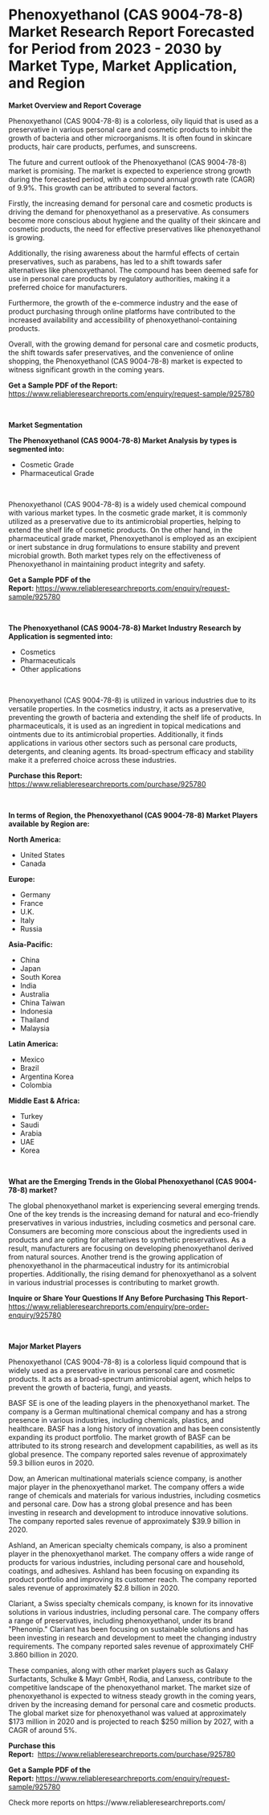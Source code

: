 <p><h1>Phenoxyethanol (CAS 9004-78-8) Market Research Report Forecasted for Period from 2023 -  2030 by Market Type, Market Application, and Region</h1></p><p><strong>Market Overview and Report Coverage</strong></p>
<p><p>Phenoxyethanol (CAS 9004-78-8) is a colorless, oily liquid that is used as a preservative in various personal care and cosmetic products to inhibit the growth of bacteria and other microorganisms. It is often found in skincare products, hair care products, perfumes, and sunscreens.</p><p>The future and current outlook of the Phenoxyethanol (CAS 9004-78-8) market is promising. The market is expected to experience strong growth during the forecasted period, with a compound annual growth rate (CAGR) of 9.9%. This growth can be attributed to several factors.</p><p>Firstly, the increasing demand for personal care and cosmetic products is driving the demand for phenoxyethanol as a preservative. As consumers become more conscious about hygiene and the quality of their skincare and cosmetic products, the need for effective preservatives like phenoxyethanol is growing.</p><p>Additionally, the rising awareness about the harmful effects of certain preservatives, such as parabens, has led to a shift towards safer alternatives like phenoxyethanol. The compound has been deemed safe for use in personal care products by regulatory authorities, making it a preferred choice for manufacturers.</p><p>Furthermore, the growth of the e-commerce industry and the ease of product purchasing through online platforms have contributed to the increased availability and accessibility of phenoxyethanol-containing products.</p><p>Overall, with the growing demand for personal care and cosmetic products, the shift towards safer preservatives, and the convenience of online shopping, the Phenoxyethanol (CAS 9004-78-8) market is expected to witness significant growth in the coming years.</p></p>
<p><strong>Get a Sample PDF of the Report:</strong> <a href="https://www.reliableresearchreports.com/enquiry/request-sample/925780">https://www.reliableresearchreports.com/enquiry/request-sample/925780</a></p>
<p>&nbsp;</p>
<p><strong>Market Segmentation</strong></p>
<p><strong>The Phenoxyethanol (CAS 9004-78-8) Market Analysis by types is segmented into:</strong></p>
<p><ul><li>Cosmetic Grade</li><li>Pharmaceutical Grade</li></ul></p>
<p>&nbsp;</p>
<p><p>Phenoxyethanol (CAS 9004-78-8) is a widely used chemical compound with various market types. In the cosmetic grade market, it is commonly utilized as a preservative due to its antimicrobial properties, helping to extend the shelf life of cosmetic products. On the other hand, in the pharmaceutical grade market, Phenoxyethanol is employed as an excipient or inert substance in drug formulations to ensure stability and prevent microbial growth. Both market types rely on the effectiveness of Phenoxyethanol in maintaining product integrity and safety.</p></p>
<p><strong>Get a Sample PDF of the Report:</strong>&nbsp;<a href="https://www.reliableresearchreports.com/enquiry/request-sample/925780">https://www.reliableresearchreports.com/enquiry/request-sample/925780</a></p>
<p>&nbsp;</p>
<p><strong>The Phenoxyethanol (CAS 9004-78-8) Market Industry Research by Application is segmented into:</strong></p>
<p><ul><li>Cosmetics</li><li>Pharmaceuticals</li><li>Other applications</li></ul></p>
<p>&nbsp;</p>
<p><p>Phenoxyethanol (CAS 9004-78-8) is utilized in various industries due to its versatile properties. In the cosmetics industry, it acts as a preservative, preventing the growth of bacteria and extending the shelf life of products. In pharmaceuticals, it is used as an ingredient in topical medications and ointments due to its antimicrobial properties. Additionally, it finds applications in various other sectors such as personal care products, detergents, and cleaning agents. Its broad-spectrum efficacy and stability make it a preferred choice across these industries.</p></p>
<p><strong>Purchase this Report:</strong>&nbsp; <a href="https://www.reliableresearchreports.com/purchase/925780">https://www.reliableresearchreports.com/purchase/925780</a></p>
<p>&nbsp;</p>
<p><strong>In terms of Region, the Phenoxyethanol (CAS 9004-78-8) Market Players available by Region are:</strong></p>
<p>
    <p> <strong> North America: </strong>
        <ul>
            <li>United States</li>
            <li>Canada</li>
        </ul>
        </p> 
    <p> <strong> Europe: </strong>
        <ul>
            <li>Germany</li>
            <li>France</li>
            <li>U.K.</li>
            <li>Italy</li>
            <li>Russia</li>
        </ul>
        </p> 
    <p> <strong> Asia-Pacific: </strong>
        <ul>
            <li>China</li>
            <li>Japan</li>
            <li>South Korea</li>
            <li>India</li>
            <li>Australia</li>
            <li>China Taiwan</li>
            <li>Indonesia</li>
            <li>Thailand</li>
            <li>Malaysia</li>
        </ul>
        </p> 
    <p> <strong> Latin America: </strong>
        <ul>
            <li>Mexico</li>
            <li>Brazil</li>
            <li>Argentina Korea</li>
            <li>Colombia</li>
        </ul>
        </p> 
    <p> <strong> Middle East & Africa: </strong>
        <ul>
            <li>Turkey</li>
            <li>Saudi</li>
            <li>Arabia</li>
            <li>UAE</li>
            <li>Korea</li>
        </ul>
    </p>
    </p>
<p>&nbsp;</p>
<p><strong>What are the Emerging Trends in the Global Phenoxyethanol (CAS 9004-78-8) market?</strong></p>
<p><p>The global phenoxyethanol market is experiencing several emerging trends. One of the key trends is the increasing demand for natural and eco-friendly preservatives in various industries, including cosmetics and personal care. Consumers are becoming more conscious about the ingredients used in products and are opting for alternatives to synthetic preservatives. As a result, manufacturers are focusing on developing phenoxyethanol derived from natural sources. Another trend is the growing application of phenoxyethanol in the pharmaceutical industry for its antimicrobial properties. Additionally, the rising demand for phenoxyethanol as a solvent in various industrial processes is contributing to market growth.</p></p>
<p><strong>Inquire or Share Your Questions If Any Before Purchasing This Report</strong>- <a href="https://www.reliableresearchreports.com/enquiry/pre-order-enquiry/925780">https://www.reliableresearchreports.com/enquiry/pre-order-enquiry/925780</a></p>
<p>&nbsp;</p>
<p><strong>Major Market Players</strong></p>
<p><p>Phenoxyethanol (CAS 9004-78-8) is a colorless liquid compound that is widely used as a preservative in various personal care and cosmetic products. It acts as a broad-spectrum antimicrobial agent, which helps to prevent the growth of bacteria, fungi, and yeasts. </p><p>BASF SE is one of the leading players in the phenoxyethanol market. The company is a German multinational chemical company and has a strong presence in various industries, including chemicals, plastics, and healthcare. BASF has a long history of innovation and has been consistently expanding its product portfolio. The market growth of BASF can be attributed to its strong research and development capabilities, as well as its global presence. The company reported sales revenue of approximately 59.3 billion euros in 2020.</p><p>Dow, an American multinational materials science company, is another major player in the phenoxyethanol market. The company offers a wide range of chemicals and materials for various industries, including cosmetics and personal care. Dow has a strong global presence and has been investing in research and development to introduce innovative solutions. The company reported sales revenue of approximately $39.9 billion in 2020.</p><p>Ashland, an American specialty chemicals company, is also a prominent player in the phenoxyethanol market. The company offers a wide range of products for various industries, including personal care and household, coatings, and adhesives. Ashland has been focusing on expanding its product portfolio and improving its customer reach. The company reported sales revenue of approximately $2.8 billion in 2020.</p><p>Clariant, a Swiss specialty chemicals company, is known for its innovative solutions in various industries, including personal care. The company offers a range of preservatives, including phenoxyethanol, under its brand "Phenonip." Clariant has been focusing on sustainable solutions and has been investing in research and development to meet the changing industry requirements. The company reported sales revenue of approximately CHF 3.860 billion in 2020.</p><p>These companies, along with other market players such as Galaxy Surfactants, Schulke & Mayr GmbH, Rodia, and Lanxess, contribute to the competitive landscape of the phenoxyethanol market. The market size of phenoxyethanol is expected to witness steady growth in the coming years, driven by the increasing demand for personal care and cosmetic products. The global market size for phenoxyethanol was valued at approximately $173 million in 2020 and is projected to reach $250 million by 2027, with a CAGR of around 5%.</p></p>
<p><strong>Purchase this Report:</strong>&nbsp;&nbsp;<a href="https://www.reliableresearchreports.com/purchase/925780">https://www.reliableresearchreports.com/purchase/925780</a></p>
<p></p>
<p><strong>Get a Sample PDF of the Report:</strong>&nbsp;<a href="https://www.reliableresearchreports.com/enquiry/request-sample/925780">https://www.reliableresearchreports.com/enquiry/request-sample/925780</a></p>
<p>Check more reports on https://www.reliableresearchreports.com/</p>